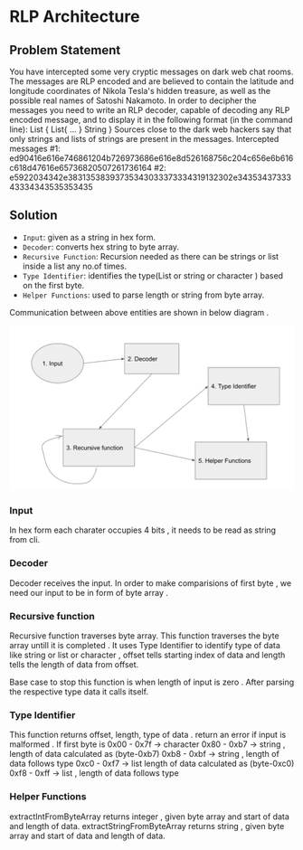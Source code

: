 # RLP Architecture

## Problem Statement

You have intercepted some very cryptic messages on dark web chat rooms. The
messages are RLP encoded and are believed to contain the latitude and longitude
coordinates of Nikola Tesla's hidden treasure, as well as the possible real names of
Satoshi Nakamoto.
In order to decipher the messages you need to write an RLP decoder, capable of
decoding any RLP encoded message, and to display it in the following format (in the
command line):
List {
    List{
        ...
    }
    String <value>
}
Sources close to the dark web hackers say that only strings and lists of strings are
present in the messages.
Intercepted messages
#1:
ed90416e616e746861204b726973686e616e8d526168756c204c656e6b616c618d47616e65736820507261736164
#2:
e5922034342e38313538393735343033373334319132302e3435343733343334343535353435


## Solution

* `Input`: given as a string in hex form. 
* `Decoder`: converts hex string to byte array. 
* `Recursive Function`: Recursion needed as there can be strings or list inside a list any no.of times.
* `Type Identifier`: identifies the type(List or string or character ) based on the first byte.
* `Helper Functions`: used to parse length or string from byte array.

Communication between above entities are shown in below diagram .

![RLP Architecture Diagram](img/rlp.png)

### Input
In hex form each charater occupies 4 bits , it needs to be read as string from cli. 

### Decoder
Decoder receives the input.
In order to make comparisions of first byte , we need our input to be in form of byte array . 

### Recursive function 
Recursive function traverses byte array.
This function traverses the byte array untill it is completed . It uses Type Identifier to identify type of data like string or list or character , offset tells starting index of data and length tells the length of data from offset.

Base case to stop this function is when length of input is zero . After parsing the respective type data it calls itself. 

### Type Identifier
This function returns offset, length, type of data . return an error if input is malformed . 
If first byte is
0x00 - 0x7f -> character 
0x80 - 0xb7 -> string , length of data calculated as (byte-0xb7)
0xb8 - 0xbf -> string , length of data follows type
0xc0 - 0xf7 -> list length of data calculated as (byte-0xc0)
0xf8 - 0xff -> list , length of data follows type

### Helper Functions

extractIntFromByteArray returns integer , given byte array and start of data and length of data.
extractStringFromByteArray returns string , given byte array and start of data and length of data.  